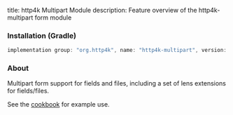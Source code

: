 title: http4k Multipart Module
description: Feature overview of the http4k-multipart form module

### Installation (Gradle)

```groovy
implementation group: "org.http4k", name: "http4k-multipart", version: "4.1.1.2"
```

### About

Multipart form support for fields and files, including a set of lens extensions for fields/files.

See the [cookbook](/cookbook/multipart_forms/) for example use.
